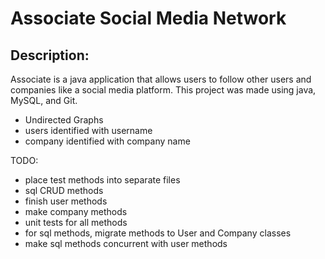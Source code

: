 # Associate Social Media Network

## Description:
Associate is a java application that allows users to follow other
users and companies like a social media platform. This project was
made using java, MySQL, and Git. 


- Undirected Graphs
- users identified with username
- company identified with company name

TODO:
- place test methods into separate files
- sql CRUD methods
- finish user methods
- make company methods
- unit tests for all methods
- for sql methods, migrate methods to User and Company classes
- make sql methods concurrent with user methods